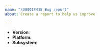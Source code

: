 ```yaml
---
name: "\U0001F41B Bug report"
about: Create a report to help us improve

---
```


<!--
Thank you for reporting a possible bug in Cereja.

Please fill in as much of the template below as you can.

Version: output of `cereja.VERSION`
Platform: output of `uname -a` (UNIX), or version and 32 or 64-bit (Windows)

If possible, please provide code that demonstrates the problem, keeping it as
simple and free of external dependencies as you can.
-->

* **Version**:
* **Platform**:
* **Subsystem**:

<!-- Please provide more details below this comment. -->
